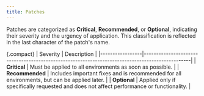 ```yaml
---
title: Patches
---
```


Patches are categorized as **Critical**, **Recommended**, or **Optional**, indicating their severity and the urgency of application.
This classification is reflected in the last character of the patch's name.  

{.compact}
| Severity        | Description                                                                                     |
|-----------------|-------------------------------------------------------------------------------------------------|
| **Critical**    | Must be applied to all environments as soon as possible. |
| **Recommended** | Includes important fixes and is recommended for all environments, but can be applied later. |
| **Optional**    | Applied only if specifically requested and does not affect performance or functionality. |
